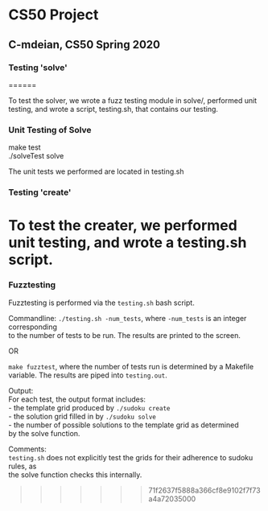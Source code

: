 # CS50 Project
## C-mdeian, CS50 Spring 2020

### Testing 'solve'
======

To test the solver, we wrote a fuzz testing module in solve/, performed unit testing, and wrote a script, testing.sh, that contains our testing.

### Unit Testing of Solve ###
make test  
./solveTest  solve

The unit tests we performed are located in testing.sh

### Testing 'create' 

To test the creater, we performed unit testing, and wrote a testing.sh script.
=======
  
### Fuzztesting ###  
Fuzztesting is performed via the `testing.sh` bash script.
 
Commandline:
`./testing.sh -num_tests`, where `-num_tests` is an integer corresponding  
to the number of tests to be run. The results are printed to the screen.

OR

`make fuzztest`, where the number of tests run is determined by a Makefile   
variable. The results are piped into `testing.out`.  
  
Output:  
For each test, the output format includes:  
	- the template grid produced by `./sudoku create`    
	- the solution grid filled in by `./sudoku solve`  
	- the number of possible solutions to the template grid as determined  
	  by the solve function.  
  
Comments:  
`testing.sh` does not explicitly test the grids for their adherence to sudoku rules, as  
the solve function checks this internally.
>>>>>>> 71f2637f5888a366cf8e9102f7f73a4a72035000
